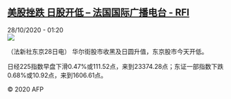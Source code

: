 <!--1603850117000-->
[美股挫跌 日股开低 – 法国国际广播电台 - RFI](http://www.rfi.fr//cn/contenu/20201028-%E7%BE%8E%E8%82%A1%E6%8C%AB%E8%B7%8C-%E6%97%A5%E8%82%A1%E5%BC%80%E4%BD%8E)
------

<div>28/10/2020 - 01:20</div><img src="https://s.rfi.fr/media/display/382760ac-18b6-11eb-8091-005056a98db9/w:310/p:16x9/eco0002b.201028082003.jpg"><div class="t-content__body u-clearfix"><p>（法新社东京28日电）    华尔街股市收黑及日圆升值，东京股市今天开低。</p><p>    日经225指数早盘下滑0.47%或111.52点，来到23374.28点；东证一部指数下跌0.68%或10.92点，来到1606.61点。</p><p class="t-copyright">© 2020 AFP</p>        </div>
